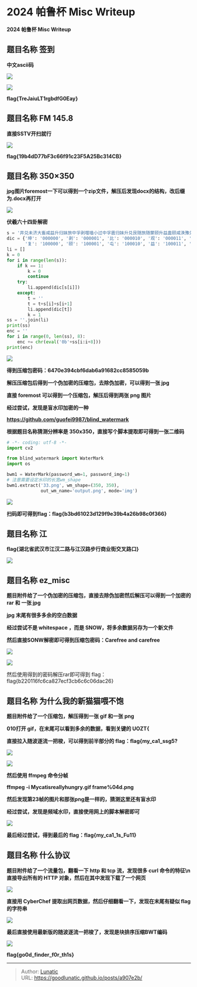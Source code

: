 # 2024 帕鲁杯 Misc Writeup


**2024 帕鲁杯 Misc Writeup**

<!--more-->

## 题目名称 签到

**中文ascii码**

![](imgs/18d3c407-9777-4bb2-b89b-7c28f17a1ce0.png) 

![](imgs/ebd3f978-6e31-463a-ad47-776e4de0d2b5.png)

**flag{TreJaiuLT1rgbdfG0Eay}**

## 题目名称 FM 145.8

**直接SSTV开扫就行**

 ![](imgs/a072dba0-818f-40a0-9921-f3e58120b889.png)

**flag{19b4dD77bF3c66f91c23F5A25Bc314CB}**

## 题目名称 350×350

**jpg图片foremost一下可以得到一个zip文件，解压后发现docx的结构，改后缀为.docx再打开**

![](imgs/4885bfb1-9176-4170-ad40-73fc91df7640.png)

**伏羲六十四卦解密**

```python
s = '井兑未济大畜咸益升归妹旅中孚剥噬嗑小过中孚震归妹升兑艮随旅随蒙颐升益蛊颐咸涣豫兑咸观艮益升中孚复睽咸观解临旅涣噬嗑屯'
dic = {'坤': '000000', '剥': '000001', '比': '000010', '观': '000011', '豫': '000100', '晋': '000101', '萃': '000110', '否': '000111', '谦': '001000', '艮': '001001', '蹇': '001010', '渐': '001011', '小过': '001100', '旅': '001101', '咸': '001110', '遁': '001111', '师': '010000', '蒙': '010001', '坎': '010010', '涣': '010011', '解': '010100', '未济': '010101', '困': '010110', '讼': '010111', '升': '011000', '蛊': '011001', '井': '011010', '巽': '011011', '恒': '011100', '鼎': '011101', '大过': '011110', '姤': '011111',
       '复': '100000', '颐': '100001', '屯': '100010', '益': '100011', '震': '100100', '噬嗑': '100101', '随': '100110', '无妄': '100111', '明夷': '101000', '贲': '101001', '既济': '101010', '家人': '101011', '丰': '101100', '离': '101101', '革': '101110', '同人': '101111', '临': '110000', '损': '110001', '节': '110010', '中孚': '110011', '归妹': '110100', '睽': '110101', '兑': '110110', '履': '110111', '泰': '111000', '大畜': '111001', '需': '111010', '小畜': '111011', '大壮': '111100', '大有': '111101', '夬': '111110', '乾': '111111'}
li = []
k = 0
for i in range(len(s)):
    if k == 1:
        k = 0
        continue
    try:
        li.append(dic[s[i]])
    except:
        t = ''
        t = t+s[i]+s[i+1]
        li.append(dic[t])
        k = 1
ss = ''.join(li)
print(ss)
enc = ''
for i in range(0, len(ss), 8):
    enc += chr(eval('0b'+ss[i:i+8]))
print(enc)
```

![](imgs/e4ae26b3-be87-4527-a65c-5633ecda8b53.png)

**得到压缩包密码：6470e394cbf6dab6a91682cc8585059b**

**解压压缩包后得到一个伪加密的压缩包，去除伪加密，可以得到一张 jpg**

**直接 foremost 可以得到一个压缩包，解压后得到两张 png 图片**

**经过尝试，发现是盲水印加密的一种**

**<https://github.com/guofei9987/blind_watermark>**

**根据题目名称猜测分辨率是 350x350，直接写个脚本提取即可得到一张二维码**

```python
# -*- coding: utf-8 -*-
import cv2

from blind_watermark import WaterMark
import os

bwm1 = WaterMark(password_wm=1, password_img=1)
# 注意需要设定水印的长宽wm_shape
bwm1.extract('33.png', wm_shape=(350, 350),
             out_wm_name='output.png', mode='img')
```

 ![](imgs/f7c44114-ba69-422e-b069-8f74cc4c037d.png)

**扫码即可得到flag：flag{b3bd61023d129f9e39b4a26b98c0f366}**

## 题目名称 江

**flag{湖北省武汉市江汉二路与江汉路步行商业街交叉路口}**

![](imgs/2d88382b-17ad-4234-8142-d6737becaf34.png)

## 题目名称 ez_misc

**题目附件给了一个伪加密的压缩包，直接去除伪加密然后解压可以得到一个加密的 rar 和 一张 jpg**

**jpg 末尾有很多多余的空白数据**

**经过尝试不是 whitespace ，而是 SNOW，将多余数据另存为一个新文件**

**然后直接SONW解密即可得到压缩包密码：Carefree and carefree**

![](imgs/075ea6ec-0838-4d6a-ad89-31e8fe9a51e2.png) 

![](imgs/6cb15faf-d802-4ff6-bc94-384de0d7e896.png)

然后使用得到的密码解压rar即可得到 flag：flag{b220116fc6ca827ecf3cb6c6c06dac26}

## 题目名称 为什么我的新猫猫喂不饱

**题目附件给了一个压缩包，解压得到一张 gif 和一张 png**

**010打开 gif，在末尾可以看到多余的数据，看到关键的 UOZT{**

**直接拉入随波逐流一把梭，可以得到前半部分的 flag：flag{my_ca1_ssg5?**

![](imgs/89f878b6-01d8-471c-a44e-97696dac1592.png) 

![](imgs/c2d9064b-e9d6-48d6-b503-6273428674cf.png)

**然后使用 ffmpeg 命令分帧**

**ffmpeg -i Mycatisreallyhungry.gif frame%04d.png**

**然后发现第23帧的图片和那张png是一样的，猜测这里还有盲水印**

**经过尝试，发现是频域水印，直接使用网上的脚本解密即可**

 ![](imgs/8e1b90e5-bc4f-4cef-97bd-024d2907d6aa.png)

**最后经过尝试，得到最后的 flag：flag{my_ca1_1s_Fu11}**

## 题目名称 什么协议

**题目附件给了一个流量包，翻看一下 http 和 tcp 流，发现很多 curl 命令的特征\n直接导出所有的 HTTP 对象，然后在其中发现下载了一个网页**

![](imgs/862aa54e-2fa9-45f4-a8c2-4c9e3dcd3ddd.png)

**直接用 CyberChef 提取出网页数据，然后仔细翻看一下，发现在末尾有疑似 flag 的字符串** 

![](imgs/f957d625-10d0-459e-9203-6433a3f922f7.png)

**最后直接使用最新版的随波逐流一把梭了，发现是块排序压缩BWT编码**

![](imgs/b3bbc17d-5608-4ed3-87b6-0b9a318f0152.png)

**flag{go0d_finder_f0r_th1s}**


---

> Author: [Lunatic](https://goodlunatic.github.io)  
> URL: https://goodlunatic.github.io/posts/a907e2b/  

